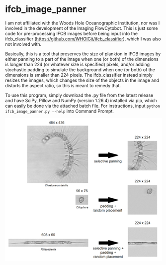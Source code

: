 # ifcb_image_panner

I am not affiliated with the Woods Hole Oceanographic Institution, nor was I involved in the development of the Imaging FlowCytobot. This is just some code for pre-processing IFCB images before being input into the ifcb_classifier (https://github.com/WHOIGit/ifcb_classifier), which I was also not involved with.

Basically, this is a tool that preserves the size of plankton in IFCB images by either panning to a part of the image when one (or both) of the dimensions is longer than 224 (or whatever size is specified) pixels, and/or adding stochastic padding to simulate the background when one (or both) of the dimensions is smaller than 224 pixels. The ifcb_classifier instead simply resizes the images, which changes the size of the objects in the image and distorts the aspect ratio, so this is meant to remedy that.

To use this program, simply download the .py file from the latest release and have SciPy, Pillow and NumPy (version 1.26.4) installed via pip, which can easily be done via the attached batch file. For instructions, input `python ifcb_image_panner.py --help` into Command Prompt.

![alt text](https://github.com/htleblond/ifcb_image_panner/blob/main/ifcb_image_panning_example.png)
